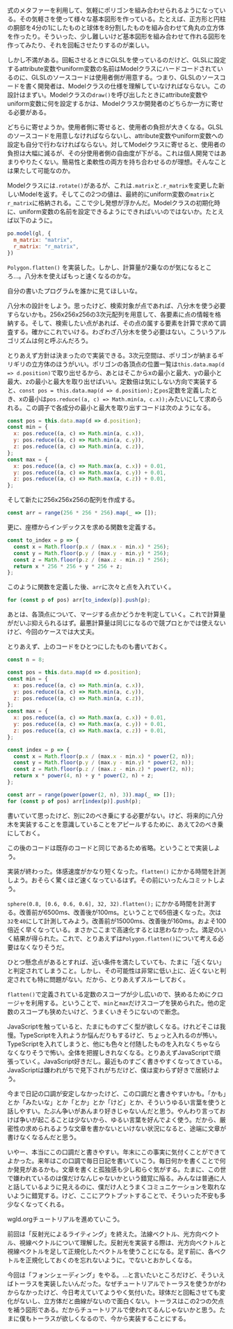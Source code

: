 式のメタファーを利用して、気軽にポリゴンを組み合わせられるようになっている。その気軽さを使って様々な基本図形を作っている。たとえば、正方形と円柱の胴部を4分の1にしたものと球体を8分割したものを組み合わせて角丸の立方体を作ったり。そういった、少し難しいけど基本図形を組み合わせて作れる図形を作ってみたり、それを回転させたりするのが楽しい。

しかし不満がある。回転させるときにGLSLを使っているのだけど、GLSLに設定するattribute変数やuniform変数の名前はModelクラスにハードコードされているのに、GLSLのソースコードは使用者側が用意する。つまり、GLSLのソースコードを書く開発者は、Modelクラスの仕様を理解していなければならない。この設計はまずい。Modelクラスの`draw()`を呼び出したときにattribute変数やuniform変数に何を設定するかは、Modelクラスか開発者のどちらか一方に寄せる必要がある。

どちらに寄せようか。使用者側に寄せると、使用者の負担が大きくなる。GLSLのソースコードを用意しなければならないし、attribute変数やuniform変数への設定も自分で行わなければならない。対してModelクラスに寄せると、使用者の負担は大幅に減るが、その分使用者側の自由度が下がる。これは個人開発ではあまりやりたくない。簡易性と柔軟性の両方を持ち合わせるのが理想。そんなことは果たして可能なのか。

Modelクラスには`.rotate()`があるが、これは`.matrix`と`.r_matrix`を変更した新しいModelを返す。そしてこの2つの値は、最終的にuniform変数の`matrix`と`r_matrix`に格納される。ここで少し発想が浮かんだ。Modelクラスの初期化時に、uniform変数の名前を設定できるようにできればいいのではないか。たとえば以下のように。

```javascript
po.model(gl, {
  m_matrix: "matrix",
  r_matrix: "r_matrix",
})
```

`Polygon.flatten()` を実装した。しかし、計算量が2乗なのが気になるところ…。八分木を使えばもっと速くなるのかな。

自分の書いたプログラムを誰かに見てほしいな。

八分木の設計をしよう。思ったけど、検索対象が点であれば、八分木を使う必要すらないかも。256x256x256の3次元配列を用意して、各要素に点の情報を格納する。そして、検索したい点があれば、その点の属する要素を計算で求めて調査する。確かにこれでいける。わざわざ八分木を使う必要はない。こういうアルゴリズムは何と呼ぶんだろう。

とりあえず方針は決まったので実装できる。3次元空間は、ポリゴンが納まるギリギリの立方体のほうがいい。ポリゴンの各頂点の位置一覧は`this.data.map(d => d.position)`で取り出せるから、あとはそこからxの最小と最大、yの最小と最大、zの最小と最大を取り出せばいい。定数倍は気にしない方向で実装すると、`const pos = this.data.map(d => d.position);`と`pos`定数を定義したとき、xの最小は`pos.reduce((a, c) => Math.min(a, c.x));`みたいにして求められる。この調子で各成分の最小と最大を取り出すコードは次のようになる。

```javascript
const pos = this.data.map(d => d.position);
const min = {
  x: pos.reduce((a, c) => Math.min(a, c.x)),
  y: pos.reduce((a, c) => Math.min(a, c.y)),
  z: pos.reduce((a, c) => Math.min(a, c.z)),
};
const max = {
  x: pos.reduce((a, c) => Math.max(a, c.x)) + 0.01,
  y: pos.reduce((a, c) => Math.max(a, c.y)) + 0.01,
  z: pos.reduce((a, c) => Math.max(a, c.z)) + 0.01,
};
```

そして新たに256x256x256の配列を作成する。

```javascript
const arr = range(256 * 256 * 256).map(_ => []);
```

更に、座標からインデックスを求める関数を定義する。

```javascript
const to_index = p => {
  const x = Math.floor(p.x / (max.x - min.x) * 256);
  const y = Math.floor(p.y / (max.y - min.y) * 256);
  const z = Math.floor(p.z / (max.z - min.z) * 256);
  return x * 256 * 256 + y * 256 + z;
};
```

このように関数を定義した後、`arr`に次々と点を入れていく。

```javascript
for (const p of pos) arr[to_index(p)].push(p);
```

あとは、各頂点について、マージする点かどうかを判定していく。これで計算量がだいぶ抑えられるはず。最悪計算量は同じになるので競プロとかでは使えないけど、今回のケースでは大丈夫。

とりあえず、上のコードをひとつにしたものも書いておく。

```javascript
const n = 8;

const pos = this.data.map(d => d.position);
const min = {
  x: pos.reduce((a, c) => Math.min(a, c.x)),
  y: pos.reduce((a, c) => Math.min(a, c.y)),
  z: pos.reduce((a, c) => Math.min(a, c.z)),
};
const max = {
  x: pos.reduce((a, c) => Math.max(a, c.x)) + 0.01,
  y: pos.reduce((a, c) => Math.max(a, c.y)) + 0.01,
  z: pos.reduce((a, c) => Math.max(a, c.z)) + 0.01,
};

const index = p => {
  const x = Math.floor(p.x / (max.x - min.x) * power(2, n));
  const y = Math.floor(p.y / (max.y - min.y) * power(2, n));
  const z = Math.floor(p.z / (max.z - min.z) * power(2, n));
  return x * power(4, n) + y * power(2, n) + z;
};

const arr = range(power(power(2, n), 3)).map(_ => []);
for (const p of pos) arr[index(p)].push(p);
```

書いていて思ったけど、別に2のべき乗にする必要がない。けど、将来的に八分木を実装することを意識していることをアピールするために、あえて2のべき乗にしておく。

この後のコードは既存のコードと同じであるため省略。ということで実装しよう。

実装が終わった。体感速度がかなり短くなった。`flatten()` にかかる時間を計測しよう。おそらく驚くほど速くなっているはず。その前にいったんコミットしよう。

`sphere(0.8, [0.6, 0.6, 0.6], 32, 32).flatten();` にかかる時間を計測する。改善前が6500ms、改善後が100ms。ということで65倍速くなった。次は`32`を`40`にして計測してみよう。改善前が15000ms、改善後が160ms。およそ100倍近く早くなっている。まさかここまで高速化するとは思わなかった。満足のいく結果が得られた。これで、とりあえずは`Polygon.flatten()`について考える必要はなくなりそうだ。

ひとつ懸念点があるとすれば、近い条件を満たしていても、たまに「近くない」と判定されてしまうこと。しかし、その可能性は非常に低い上に、近くないと判定されても特に問題がない。だから、とりあえずスルーしておく。

`flatten()`で定義されている定数のスコープが少し広いので、狭めるためにクロージャを利用する。ということで、`min`と`max`だけスコープを狭められた。他の定数のスコープも狭めたいけど、うまくいきそうにないので断念。

JavaScriptを触っていると、たまにものすごく型が欲しくなる。けれどそこは我慢。TypeScriptを入れようか悩んだりもするけど、ちょっと入れるのが怖い。TypeScriptを入れてしまうと、他にも色々と付随したものを入れなくちゃならなくなりそうで怖い。全体を把握しきれなくなる。とりあえずJavaScriptで頑張っていく。JavaScript好きだし。最近ものすごく書きやすくなってきている。JavaScriptは嫌われがちで見下されがちだけど、僕は変わらず好きで居続けよう。

今まで日記の口調が安定しなかったけど、この口調だと書きやすいかも。「かも」とか「みたいな」とか「とか」とか「けど」とか、そういうゆるい言葉を使うと話しやすい。たぶん争いがあんまり好きじゃないんだと思う。やんわり言っておけば争いが起こることは少ないから、ゆるい言葉を好んでよく使う。だから、厳密性の求められるような文章を書かないといけない状況になると、途端に文章が書けなくなるんだと思う。

いやー、本当にこの口調だと書きやすい。年末にこの事実に気付くことができてよかった。来年はこの口調で毎日日記を書いていこう。毎日何かを書くことで何か発見があるかも。文章を書くと孤独感も少し和らぐ気がする。たまに、この世で嫌われているのは僕だけなんじゃないかという錯覚に陥る。みんなは普通に人と話しているように見えるのに、僕だけ人とうまくコミュニケーションを取れないように錯覚する。けど、ここにアウトプットすることで、そういった不安も多少なくなってくれる。

wgld.orgチュートリアルを進めていこう。

前回は「反射光によるライティング」を終えた。法線ベクトル、光方向ベクトル、視線ベクトルについて理解した。反射光を実装する際は、光方向ベクトルと視線ベクトルを足して正規化したベクトルを使うことになる。足す前に、各ベクトルを正規化しておくのを忘れないように。でないとおかしくなる。

今回は「フォンシェーディング」をやる。…と言いたいところだけど、そういえばトーラスを実装したいんだった。なぜチュートリアルでトーラスを使うかがわからなかったけど、今日考えていてようやく気付いた。球体だと回転させても変化がないし、立方体だと曲線がないので面白くない。トーラスはこの2つの欠点を補う図形である。だからチュートリアルで使われてるんじゃないかと思う。たまに僕もトーラスが欲しくなるので、今から実装することにする。
